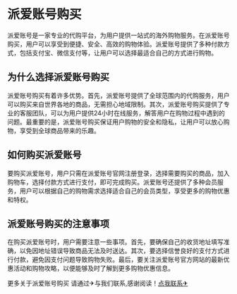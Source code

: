# 派爱账号购买

派爱账号是一家专业的代购平台，为用户提供一站式的海外购物服务。在派爱账号购买，用户可以享受到便捷、安全、高效的购物体验。派爱账号提供了多种付款方式，包括支付宝、微信支付等，让用户可以选择最适合自己的方式进行购物。

## 为什么选择派爱账号购买

派爱账号购买有着许多优势。首先，派爱账号提供了全球范围内的代购服务，用户可以购买来自世界各地的商品，无需担心地域限制。其次，派爱账号购买提供了专业的客服团队，可以为用户提供24小时在线服务，解答用户在购物过程中遇到的问题。最重要的是，派爱账号购买保证用户购物的安全和隐私，让用户可以放心购物，享受到全球商品带来的乐趣。

## 如何购买派爱账号

要购买派爱账号，用户只需在派爱账号官网注册登录，选择需要购买的商品，加入购物车，选择付款方式进行支付，即可完成购买。派爱账号还提供了多种会员服务，用户可以根据自己的购物需求选择适合自己的会员类型，享受更多的购物优惠和特权。

## 派爱账号购买的注意事项

在购买派爱账号时，用户需要注意一些事项。首先，要确保自己的收货地址填写准确，以免因地址错误导致商品无法及时送达。其次，要选择信誉良好的支付方式进行付款，避免因支付问题导致购物失败。最后，要关注派爱账号官方网站的最新优惠活动和购物攻略，以便能够及时了解到更多购物优惠信息。

更多关于派爱账号购买 请通过✈与我们联系,感谢阅读！[点我联系✈](https://dl.G208.com)